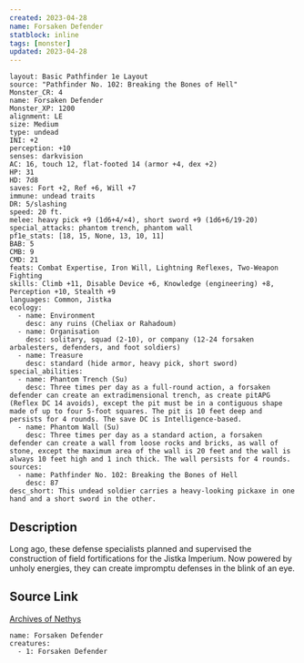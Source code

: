 ```yaml
---
created: 2023-04-28
name: Forsaken Defender
statblock: inline
tags: [monster]
updated: 2023-04-28
---
```

```statblock
layout: Basic Pathfinder 1e Layout
source: "Pathfinder No. 102: Breaking the Bones of Hell"
Monster_CR: 4
name: Forsaken Defender
Monster_XP: 1200
alignment: LE
size: Medium
type: undead
INI: +2
perception: +10
senses: darkvision
AC: 16, touch 12, flat-footed 14 (armor +4, dex +2)
HP: 31
HD: 7d8
saves: Fort +2, Ref +6, Will +7
immune: undead traits
DR: 5/slashing
speed: 20 ft.
melee: heavy pick +9 (1d6+4/×4), short sword +9 (1d6+6/19-20)
special_attacks: phantom trench, phantom wall
pf1e_stats: [18, 15, None, 13, 10, 11]
BAB: 5
CMB: 9
CMD: 21
feats: Combat Expertise, Iron Will, Lightning Reflexes, Two-Weapon Fighting
skills: Climb +11, Disable Device +6, Knowledge (engineering) +8, Perception +10, Stealth +9
languages: Common, Jistka
ecology:
  - name: Environment
    desc: any ruins (Cheliax or Rahadoum)
  - name: Organisation
    desc: solitary, squad (2-10), or company (12-24 forsaken arbalesters, defenders, and foot soldiers)
  - name: Treasure
    desc: standard (hide armor, heavy pick, short sword)
special_abilities:
  - name: Phantom Trench (Su)
    desc: Three times per day as a full-round action, a forsaken defender can create an extradimensional trench, as create pitAPG (Reflex DC 14 avoids), except the pit must be in a contiguous shape made of up to four 5-foot squares. The pit is 10 feet deep and persists for 4 rounds. The save DC is Intelligence-based.
  - name: Phantom Wall (Su)
    desc: Three times per day as a standard action, a forsaken defender can create a wall from loose rocks and bricks, as wall of stone, except the maximum area of the wall is 20 feet and the wall is always 10 feet high and 1 inch thick. The wall persists for 4 rounds.
sources:
  - name: Pathfinder No. 102: Breaking the Bones of Hell
    desc: 87
desc_short: This undead soldier carries a heavy-looking pickaxe in one hand and a short sword in the other.
```
## Description
Long ago, these defense specialists planned and supervised the construction of field fortifications for the Jistka Imperium. Now powered by unholy energies, they can create impromptu defenses in the blink of an eye.
## Source Link
[Archives of Nethys](https://aonprd.com/MonsterDisplay.aspx?ItemName=Forsaken%20Defender)
```encounter-table
name: Forsaken Defender
creatures:
  - 1: Forsaken Defender
```
